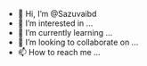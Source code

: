 - 👋 Hi, I’m @Sazuvaibd
- 👀 I’m interested in ...
- 🌱 I’m currently learning ...
- 💞️ I’m looking to collaborate on ...
- 📫 How to reach me ...

<!---
Sazuvaibd/Sazuvaibd is a ✨ special ✨ repository because its `README.md` (this file) appears on your GitHub profile.
You can click the Preview link to take a look at your changes.
--->
